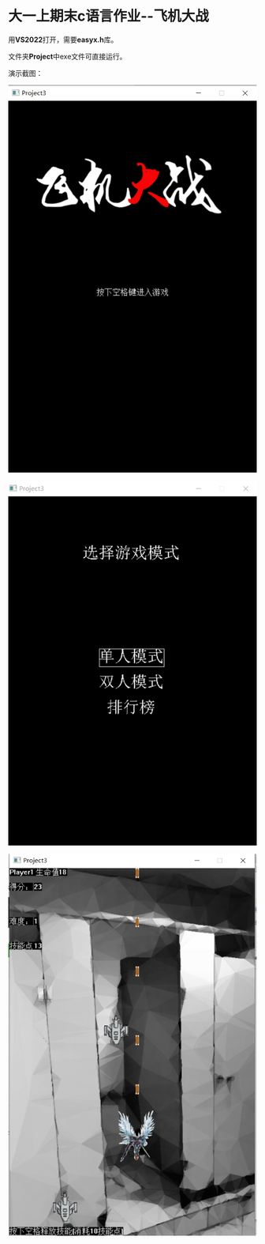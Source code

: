 # 大一上期末c语言作业--飞机大战

用**VS2022**打开，需要**easyx.h**库。

文件夹**Project**中exe文件可直接运行。

演示截图：

![](./demo/index.png)

![](./demo/mode.png)

![](./demo/game.png)